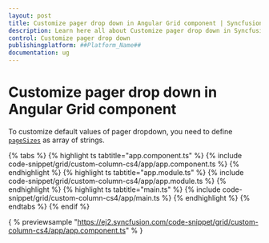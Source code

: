 ```yaml
---
layout: post
title: Customize pager drop down in Angular Grid component | Syncfusion
description: Learn here all about Customize pager drop down in Syncfusion ##Platform_Name## Grid component of Syncfusion Essential JS 2 and more.
control: Customize pager drop down 
publishingplatform: ##Platform_Name##
documentation: ug
---
```


# Customize pager drop down in Angular Grid component

To customize default values of pager dropdown, you need to define [`pageSizes`](../../api/grid/pageSettingsModel/#pagesizes) as array of strings.

{% tabs %}
{% highlight ts tabtitle="app.component.ts" %}
{% include code-snippet/grid/custom-column-cs4/app/app.component.ts %}
{% endhighlight %}
{% highlight ts tabtitle="app.module.ts" %}
{% include code-snippet/grid/custom-column-cs4/app/app.module.ts %}
{% endhighlight %}
{% highlight ts tabtitle="main.ts" %}
{% include code-snippet/grid/custom-column-cs4/app/main.ts %}
{% endhighlight %}
{% endtabs %}
{% endif %}
  
{ % previewsample "https://ej2.syncfusion.com/code-snippet/grid/custom-column-cs4/app/app.component.ts" % }
